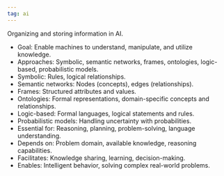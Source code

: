 ```yaml
---
tag: ai
---
```

Organizing and storing information in AI.
- Goal: Enable machines to understand, manipulate, and utilize knowledge.
- Approaches: Symbolic, semantic networks, frames, ontologies, logic-based, probabilistic models.
- Symbolic: Rules, logical relationships.
- Semantic networks: Nodes (concepts), edges (relationships).
- Frames: Structured attributes and values.
- Ontologies: Formal representations, domain-specific concepts and relationships.
- Logic-based: Formal languages, logical statements and rules.
- Probabilistic models: Handling uncertainty with probabilities.
- Essential for: Reasoning, planning, problem-solving, language understanding.
- Depends on: Problem domain, available knowledge, reasoning capabilities.
- Facilitates: Knowledge sharing, learning, decision-making.
- Enables: Intelligent behavior, solving complex real-world problems.